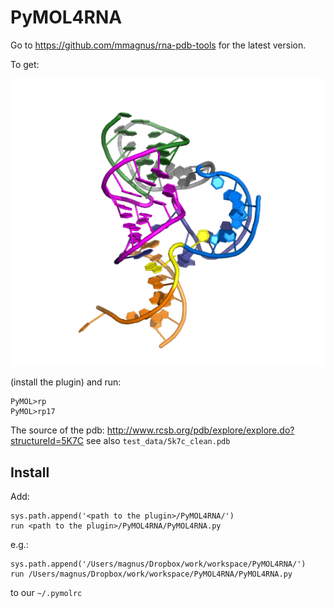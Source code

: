 PyMOL4RNA
=========
Go to https://github.com/mmagnus/rna-pdb-tools for the latest version.

To get:

![rna](doc/rna.png)

(install the plugin) and run:

	PyMOL>rp
	PyMOL>rp17
	
The source of the pdb: <http://www.rcsb.org/pdb/explore/explore.do?structureId=5K7C> see also `test_data/5k7c_clean.pdb`

Install
-------------------------------------------------------------------------------

Add:

    sys.path.append('<path to the plugin>/PyMOL4RNA/')
    run <path to the plugin>/PyMOL4RNA/PyMOL4RNA.py

e.g.:

    sys.path.append('/Users/magnus/Dropbox/work/workspace/PyMOL4RNA/')
    run /Users/magnus/Dropbox/work/workspace/PyMOL4RNA/PyMOL4RNA.py

to our `~/.pymolrc`

